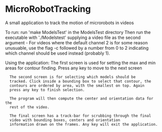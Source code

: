 MicroRobotTracking
 ==================

A small application to track the motion of microrobots in videos

To run: 
   run 'make ModelsTest' in the ModelsTest directory 
   Then run the executable with './Modelstest' supplying a video file as the second
   argument 
            - For videos where the default channel 2 is for some
              reason unusuable, use the flag -c followed by a number from 0 to 2
              indicating which channel should be used instead (probably 1).

Using the application: 
      The first screen is used for setting the max and min areas for
      contour finding. Press any key to move to the next screen

      The second screen is for selecting which models should be
      tracked. Click inside a bounding box to select that contour, the
      contours are ordered by area, with the smallest on top. Again
      press any key to finish selection.

      The program will then compute the center and orientation data for the
      rest of the video.

      The final screen has a track-bar for scrubbing through the final
      video with bounding boxes, centers and orientation
      information drawn on the frames. Any key will exit the application.

      

